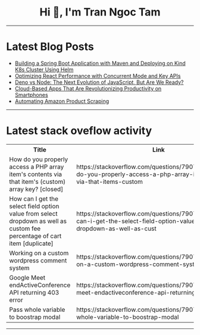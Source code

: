 <h1 align="center">Hi 👋, I'm Tran Ngoc Tam</h1>

---

# Latest Blog Posts 
<!-- BLOG-POST-LIST:START -->
- [Building a Spring Boot Application with Maven and Deploying on Kind K8s Cluster Using Helm](https://dev.to/sujimatts/building-a-spring-boot-application-with-maven-and-deploying-on-kind-k8s-cluster-using-helm-40eh)
- [Optimizing React Performance with Concurrent Mode and Key APIs](https://dev.to/usman_awan_c30bc1fdb70636/optimizing-react-performance-with-concurrent-mode-and-key-apis-29bp)
- [Deno vs Node: The Next Evolution of JavaScript, But Are We Ready?](https://dev.to/usman_awan_c30bc1fdb70636/deno-vs-node-the-next-evolution-of-javascript-but-are-we-ready-1p4m)
- [Cloud-Based Apps That Are Revolutionizing Productivity on Smartphones](https://dev.to/sai_rishika_0e321c17cfc13/cloud-based-apps-that-are-revolutionizing-productivity-on-smartphones-3c1l)
- [Automating Amazon Product Scraping](https://dev.to/syphoon_ef9378/automating-amazon-product-scraping-egc)
<!-- BLOG-POST-LIST:END -->

---

# Latest stack oveflow activity
<table>
  <tr><th>Title</th><th>Link</th></tr>
  <!-- STACKOVERFLOW:START --><tr><td>How do you properly access a PHP array item&#39;s contents via that item&#39;s &lpar;custom&rpar; array key? [closed]</td><td>https://stackoverflow.com/questions/79076515/how-do-you-properly-access-a-php-array-items-contents-via-that-items-custom</td></tr><tr><td>How can I get the select field option value from select dropdown as well as custom fee percentage of cart item [duplicate]</td><td>https://stackoverflow.com/questions/79076362/how-can-i-get-the-select-field-option-value-from-select-dropdown-as-well-as-cust</td></tr><tr><td>Working on a custom wordpress comment system</td><td>https://stackoverflow.com/questions/79076273/working-on-a-custom-wordpress-comment-system</td></tr><tr><td>Google Meet endActiveConference API returning 403 error</td><td>https://stackoverflow.com/questions/79076207/google-meet-endactiveconference-api-returning-403-error</td></tr><tr><td>Pass whole variable to boostrap modal</td><td>https://stackoverflow.com/questions/79075914/pass-whole-variable-to-boostrap-modal</td></tr><!-- STACKOVERFLOW:END -->
</table>

---


